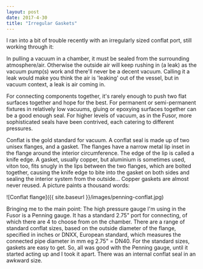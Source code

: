 ```yaml
---
layout: post
date: 2017-4-30
title: "Irregular Gaskets"
---
```


I ran into a bit of trouble recently with an irregularly sized conflat port, still working through it:

In pulling a vacuum in a chamber, it must be sealed from the surrounding atmosphere/air.  Otherwise the outside air will keep rushing in (a leak) as the vacuum pump(s) work and there'll never be a decent vacuum.  Calling it a leak would make you think the air is 'leaking' out of the vessel, but in vacuum context, a leak is air coming in.

For connecting components together, it's rarely enough to push two flat surfaces together and hope for the best.  For permanent or semi-permanent fixtures in relatively low vacuums, gluing or epoxying surfaces together can be a good enough seal.  For higher levels of vacuum, as in the Fusor, more sophisticated seals have been contrived, each catering to different pressures.  

Conflat is the gold standard for vacuum.  A conflat seal is made up of two unisex flanges, and a gasket.  The flanges have a narrow metal lip inset in the flange around the interior circumference.  The edge of the lip is called a knife edge.  A gasket, usually copper, but aluminium is sometimes used, viton too, fits snugly in the lips between the two flanges, which are bolted together, causing the knife edge to bite into the gasket on both sides and sealing the interior system from the outside... Copper gaskets are almost never reused.  A picture paints a thousand words:

![Conflat flange]({{ site.baseurl }}/images/penning-conflat.jpg)

Bringing me to the main point:  The high pressure gauge I'm using in the Fusor is a Penning gauge.  It has a standard 2.75" port for connecting, of which there are 4 to choose from on the chamber.  There are a range of standard conflat sizes, based on the outside diameter of the flange, specified in inches or DNXX, European standard, which measures the connected pipe diameter in mm eg 2.75" = DN40.  For the standard sizes, gaskets are easy to get.  So, all was good with the Penning gauge, until it started acting up and I took it apart.  There was an internal conflat seal in an awkward size.
